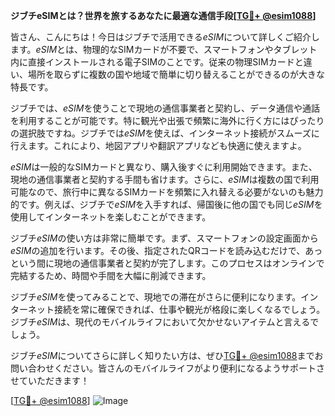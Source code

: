 **ジブチeSIMとは？世界を旅するあなたに最適な通信手段[[TG💪+ @esim1088](https://t.me/s/esim1088)]**

皆さん、こんにちは！今日はジブチで活用できる*eSIM*について詳しくご紹介します。*eSIM*とは、物理的なSIMカードが不要で、スマートフォンやタブレット内に直接インストールされる電子SIMのことです。従来の物理SIMカードと違い、場所を取らずに複数の国や地域で簡単に切り替えることができるのが大きな特長です。

ジブチでは、*eSIM*を使うことで現地の通信事業者と契約し、データ通信や通話を利用することが可能です。特に観光や出張で頻繁に海外に行く方にはぴったりの選択肢ですね。ジブチでは*eSIM*を使えば、インターネット接続がスムーズに行えます。これにより、地図アプリや翻訳アプリなども快適に使えますよ。

*eSIM*は一般的なSIMカードと異なり、購入後すぐに利用開始できます。また、現地の通信事業者と契約する手間も省けます。さらに、*eSIM*は複数の国で利用可能なので、旅行中に異なるSIMカードを頻繁に入れ替える必要がないのも魅力的です。例えば、ジブチで*eSIM*を入手すれば、帰国後に他の国でも同じ*eSIM*を使用してインターネットを楽しむことができます。

ジブチ*eSIM*の使い方は非常に簡単です。まず、スマートフォンの設定画面から*eSIM*の追加を行います。その後、指定されたQRコードを読み込むだけで、あっという間に現地の通信事業者と契約が完了します。このプロセスはオンラインで完結するため、時間や手間を大幅に削減できます。

ジブチ*eSIM*を使ってみることで、現地での滞在がさらに便利になります。インターネット接続を常に確保できれば、仕事や観光が格段に楽しくなるでしょう。ジブチ*eSIM*は、現代のモバイルライフにおいて欠かせないアイテムと言えるでしょう。

ジブチ*eSIM*についてさらに詳しく知りたい方は、ぜひ[TG💪+ @esim1088](https://t.me/s/esim1088)までお問い合わせください。皆さんのモバイルライフがより便利になるようサポートさせていただきます！

[[TG💪+ @esim1088](https://t.me/s/esim1088)] ![Image](https://i.postimg.cc/Y0z9fWf4/image.png)
